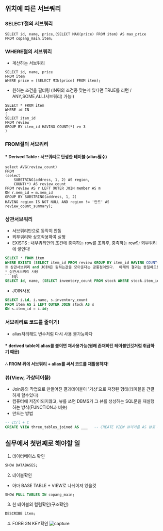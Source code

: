 ## 위치에 따른 서브쿼리
### SELECT절의 서브쿼리  
```MYSQL
SELECT id, name, price,(SELECT MAX(price) FROM item) AS max_price
FROM copang_main.item;
```

### WHERE절의 서브쿼리
* 계산하는 서브쿼리
```MYSQL
SELECT id, name, price
FROM item
WHERE price = (SELECT MIN(price) FROM item);  
```
* 원하는 조건을 필터링 (IN뒤의 조건중 맞는게 있다면 TRUE를 리턴 / ANY,SOME,ALL(서브쿼리) 가능!)
```MYSQL
SELECT * FROM item
WHERE id IN
(
SELECT item_id
FROM review
GROUP BY item_id HAVING COUNT(*) >= 3
)
```
### FROM절의 서브쿼리
#### * Derived Table : 서브쿼리로 탄생한 테이블 (alias필수) </span>
```MYSQL
select AVG(review_count)
FROM
(select
    SUBSTRING(address, 1, 2) AS region,
    COUNT(*) AS review_count
FROM review AS r LEFT OUTER JOIN member AS m
ON r.mem_id = m.mem_id
GROUP BY SUBSTRING(address, 1, 2)
HAVING region IS NOT NULL AND region != '안드' AS review_count_summary);
```

### 상관서브쿼리 
* 서브쿼리만으로 동작이 안됨
* 외부쿼리와 상호작용하여 실행
* EXISTS : 내부쿼리안의 조건에 충족하는 row를 조회후, 충족하는 row만 외부쿼리에 쌓인다!
```sql
SELECT * FROM item
WHERE EXISTS (SELECT item_id FROM review GROUP BY item_id HAVING COUNT(*) >= 3);
※ 상관서브쿼리 and JOIN은 원하는값을 모아준다는 공통점이있다.  아래의 결과는 동일하므로 뭔하는걸 쓴다
* 상관서브쿼리 사용
```sql
SELECT id, name, (SELECT inventory_count FROM stock WHERE stock.item_id = item.id) FROM item;
```
* JOIN사용
```sql
SELECT i.id, i.name, s.inventory_count
FROM item AS i LEFT OUTER JOIN stock AS s
ON s.item_id = i.id;
```

### 서브쿼리로 코드를 줄이기!
* alias처리해도 변수처럼 다시 사용 불가능하다
#### * derived table에 alias를 붙이면 재사용가능(원래 존재하던 테이블인것처럼 취급하기 때문)
#### ∴ FROM 뒤에 서브쿼리 + alias를 써서 코드를 재활용하자! </span>

### 뷰(View, 가상테이블)
* Join등의 작업으로 만들어진 결과테이블이 '가상'으로 저장된 형태(테이블을 간결하게 할수있다)
* 컴퓨터에 저장이되지않고, 뷰를 쓰면 DBMS가 그 뷰를 생성하는 SQL문을 재실행하는 방식(FUNCTION과 비슷)
* 만드는 방법
```sql
-- ctrl + t
CREATE VIEW three_tables_joined AS ___   -- CREATE VIEW 뷰의이름 AS 뷰로 지정할 코드
```

## 실무에서 첫번째로 해야할 일
1. 데이터베이스 확인
```sql
SHOW DATABASES;
```
2. 테이블확인
* 아마 BASE TABLE + VIEW로 나뉘어져 있을것
```sql
SHOW FULL TABLES IN copang_main;
```
3. 한 테이블의 컬럼확인(구조확인)
```sql
DESCRIBE item;
```
4. FOREIGN KEY확인 
![capture](https://github.com/lee-bomi/git-practice-with-CIT/blob/master/foreignkey.JPG)

```
